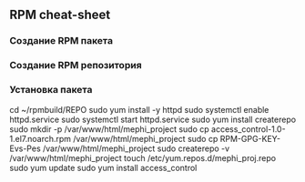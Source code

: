 ## RPM cheat-sheet

### Создание RPM пакета

### Создание RPM репозитория


### Установка пакета
cd ~/rpmbuild/REPO
sudo yum install -y httpd
sudo systemctl enable httpd.service
sudo systemctl start httpd.service
sudo yum install createrepo
sudo mkdir -p /var/www/html/mephi_project
sudo cp access_control-1.0-1.el7.noarch.rpm /var/www/html/mephi_project
sudo cp RPM-GPG-KEY-Evs-Pes /var/www/html/mephi_project
sudo createrepo -v /var/www/html/mephi_project
touch /etc/yum.repos.d/mephi_proj.repo
sudo yum update
sudo yum install access_control

### 
